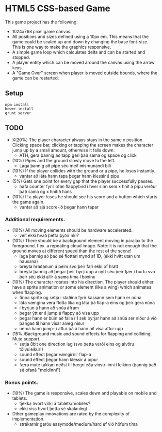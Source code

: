 # HTML5 CSS-based Game

This game project has the following:

* 1024x768 pixel game canvas.
* All positions and sizes defined using a 10px em. This means that the game could be scaled up and down by changing the base font-size. This is one way to make the graphics responsive.
* A simple game loop which calculates delta and can be started and stopped.
* A player entity which can be moved around the canvas using the arrow keys.
* A "Game Over" screen when player is moved outside bounds, where the game can be restarted.

## Setup

```
npm install
bower install
grunt server
```

## TODO
* X(20%) The player character always stays in the same x position. Clicking space bar, clicking or tapping the screen makes the character jump up by a small amount, otherwise it falls down.
	* ATH, gera þannig að tapp geri það sama og space og click
* (10%) Pipes and the ground slowly move to the left.
	* Laga þannig að pipe séu með mismunandi bili
* (10%) If the player collides with the ground or a pipe, he loses instantly.
	* vantar að láta hann tapa þegar hann klessir á pípu
* (5%) Gets one point for every gap that the player successfully passes.
	* hafa counter fyrir ofan flappybird í hver sinn sem x hnit á pípu verður það sama og x hnitið hans
* (10%) If a player loses he should see his score and a button which starts the game again.
	* vantar að sjá score-ið þegar hann tapar

### Additional requirements.
* (10%) All moving elements should be hardware accelerated.
	* veit ekki hvað þetta þýðir nkl?
* (10%) There should be a background element moving in paralax to the foreground, f.ex. a repeating cloud image. Note: it is not enough that the ground moves at different speed than the rest of the scene!
	* laga þannig að það sé flottari mynd af 1D, (ekki hvítt utan um hausana)
	* breyta hraðanum á þeim svo þeir fari ekki of hratt
	* breyta þannig að þegar þeir byrji upp á nýtt séu þeir fjær í burtu svo þeir séu ekki allir á sama tíma í boxinu
* (10%) The character rotates into his direction. The player should either have a sprite animation or some element (like a wing) which animates when flapping. 
	* finna sprite og setja í staðinn fyrir kassann sem hann er núna
	* láta vængina vera flotta lika og láta þá flap-a eins og þeir gera núna 
	* í byrjun á hann að snúa áfram
	* þegar ýtt er á jump á flappy að vísa upp
	* þegar hann er búin að falla í 1 sek byrjar hann að snúa sér niður á við þangað til hann vísar alveg niður 
	* nema hann jump- i aftur þá á hann að vísa aftur upp
* (15% )Background music and sound effects for flapping and colliding. Mute support.
	* setja 8bit one direction lag (svo þetta verði eins og alvöru tölvuleikur!)
	* sound effect þegar vængirnir flap-a
	* sound effect þegar hann klessir á pípur
	* færa mute takkan neðst til hægri eða vinstri inni í leikinn (þannig það sé ofaná "moldinni")

### Bonus points.
* (10%) The game is responsive, scales down and playable on mobile and tablets.
	* tjekka hvort virki á tablets/mobiles?
	* ekki viss hvort þetta sé skalanlegt
* Other gameplay innovations are rated by the complexity of implementation.
	* strákarnir gerðu easymode/medium/hard ef við höfum tíma